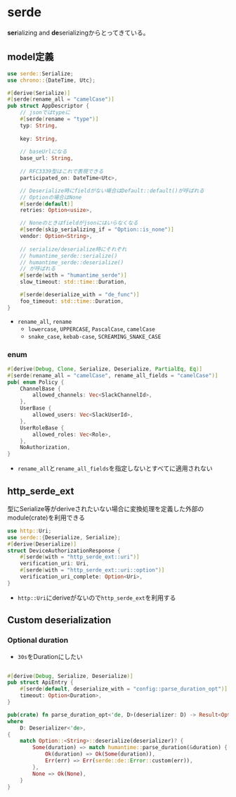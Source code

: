 # serde

**ser**ializing and **de**serializingからとってきている。


## model定義

```rust
use serde::Serialize;
use chrono::{DateTime, Utc};

#[derive(Serialize)]
#[serde(rename_all = "camelCase")]
pub struct AppDescriptor {
    // jsonではtypeに
    #[serde(rename = "type")]
    typ: String, 
    
    key: String,
    
    // baseUrlになる
    base_url: String, 
    
    // RFC3339型はこれで表現できる
    participated_on: DateTime<Utc>,

    // Deserialize時にfieldがない場合はDefault::default()が呼ばれる
    // Optionの場合はNone
    #[serde(default)]
    retries: Option<usize>,

    // Noneのときはfieldがjsonにはいらなくなる
    #[serde(skip_serializing_if = "Option::is_none")]
    vendor: Option<String>,
    
    // serialize/deserialize時にそれぞれ
    // humantime_serde::serialize()
    // humantime_serde::deserialize()
    // が呼ばれる
    #[serde(with = "humantime_serde")]
    slow_timeout: std::time::Duration,

    #[serde(deserialize_with = "de_func")]
    foo_timeout: std::time::Duration,
}
```

* `rename_all`, `rename`
  * `lowercase`, `UPPERCASE`, `PascalCase`, `camelCase`
  * `snake_case`, `kebab-case`, `SCREAMING_SNAKE_CASE`

### enum

```rust
#[derive(Debug, Clone, Serialize, Deserialize, PartialEq, Eq)]
#[serde(rename_all = "camelCase", rename_all_fields = "camelCase")]
pub( enum Policy {
    ChannelBase {
        allowed_channels: Vec<SlackChannelId>,
    },
    UserBase {
        allowed_users: Vec<SlackUserId>,
    },
    UserRoleBase {
        allowed_roles: Vec<Role>,
    },
    NoAuthorization,
}
```

* `rename_all`と`rename_all_fields`を指定しないとすべてに適用されない

## http_serde_ext

型にSerialize等がderiveされたいない場合に変換処理を定義した外部のmodule(crate)を利用できる

```rust
use http::Uri;
use serde::{Deserialize, Serialize};
#[derive(Deserialize)]
struct DeviceAuthorizationResponse {
    #[serde(with = "http_serde_ext::uri")]
    verification_uri: Uri,
    #[serde(with = "http_serde_ext::uri::option")]
    verification_uri_complete: Option<Uri>,
}
```

* `http::Uri`にderiveがないので`http_serde_ext`を利用する

## Custom deserialization

### Optional duration

* `30s`をDurationにしたい

```rust

#[derive(Debug, Serialize, Deserialize)]
pub struct ApiEntry {
    #[serde(default, deserialize_with = "config::parse_duration_opt")]
    timeout: Option<Duration>,
}

pub(crate) fn parse_duration_opt<'de, D>(deserializer: D) -> Result<Option<Duration>, D::Error>
where
    D: Deserializer<'de>,
{
    match Option::<String>::deserialize(deserializer)? {
        Some(duration) => match humantime::parse_duration(&duration) {
            Ok(duration) => Ok(Some(duration)),
            Err(err) => Err(serde::de::Error::custom(err)),
        },
        None => Ok(None),
    }
}
```

